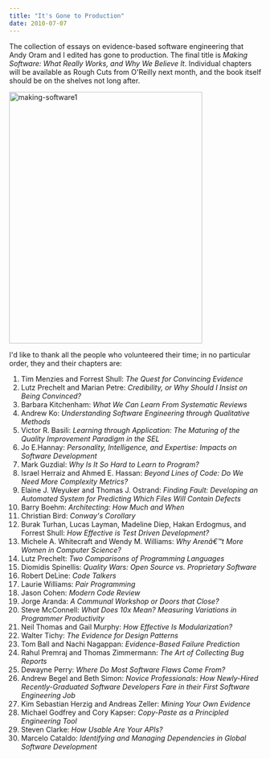```yaml
---
title: "It's Gone to Production"
date: 2010-07-07
---
```

The collection of essays on evidence-based software engineering that Andy Oram and I edited has gone to production. The final title is <em>Making Software: What Really Works, and Why We Believe It</em>. Individual chapters will be available as Rough Cuts from O'Reilly next month, and the book itself should be on the shelves not long after.

<img src="@root/files/2010/07/making-software1.jpg" alt="making-software1" width="384" height="500" class="centered"/>

I'd like to thank all the people who volunteered their time; in no particular order, they and their chapters are:
<ol>
  <li>Tim Menzies and Forrest Shull: <em>The Quest for Convincing Evidence</em></li>
  <li>Lutz Prechelt and Marian Petre: <em>Credibility, or Why Should I Insist on Being Convinced?</em></li>
  <li>Barbara Kitchenham: <em>What We Can Learn From Systematic Reviews</em></li>
  <li>Andrew Ko: <em>Understanding Software Engineering through Qualitative Methods</em></li>
  <li>Victor R. Basili: <em>Learning through Application: The Maturing of the Quality Improvement Paradigm in the SEL</em></li>
  <li>Jo E.Hannay: <em>Personality, Intelligence, and Expertise: Impacts on Software Development</em></li>
  <li>Mark Guzdial: <em>Why Is It So Hard to Learn to Program?</em></li>
  <li>Israel Herraiz and Ahmed E. Hassan: <em>Beyond Lines of Code: Do We Need More Complexity Metrics?</em></li>
  <li>Elaine J. Weyuker and Thomas J. Ostrand: <em>Finding Fault: Developing an Automated System for Predicting Which Files Will Contain Defects</em></li>
  <li>Barry Boehm: <em>Architecting: How Much and When</em></li>
  <li>Christian Bird: <em>Conway's Corollary</em></li>
  <li>Burak Turhan, Lucas Layman, Madeline Diep, Hakan Erdogmus, and Forrest Shull: <em>How Effective is Test Driven Development?</em></li>
  <li>Michele A. Whitecraft and Wendy M. Williams: <em>Why Arenâ€™t More Women in Computer Science?</em></li>
  <li>Lutz Prechelt: <em>Two Comparisons of Programming Languages</em></li>
  <li>Diomidis Spinellis: <em>Quality Wars: Open Source vs. Proprietary Software</em></li>
  <li>Robert DeLine: <em>Code Talkers</em></li>
  <li>Laurie Williams: <em>Pair Programming</em></li>
  <li>Jason Cohen: <em>Modern Code Review</em></li>
  <li>Jorge Aranda: <em>A Communal Workshop or Doors that Close?</em></li>
  <li>Steve McConnell: <em>What Does 10x Mean? Measuring Variations in Programmer Productivity</em></li>
  <li>Neil Thomas and Gail Murphy: <em>How Effective Is Modularization?</em></li>
  <li>Walter Tichy: <em>The Evidence for Design Patterns</em></li>
  <li>Tom Ball and Nachi Nagappan: <em>Evidence-Based Failure Prediction</em></li>
  <li>Rahul Premraj and Thomas Zimmermann: <em>The Art of Collecting Bug Reports</em></li>
  <li>Dewayne Perry: <em>Where Do Most Software Flaws Come From?</em></li>
  <li>Andrew Begel and Beth Simon: <em>Novice Professionals: How Newly-Hired Recently-Graduated Software Developers Fare in their First Software Engineering Job</em></li>
  <li>Kim Sebastian Herzig and Andreas Zeller: <em>Mining Your Own Evidence</em></li>
  <li>Michael Godfrey and Cory Kapser: <em>Copy-Paste as a Principled Engineering Tool</em></li>
  <li>Steven Clarke: <em>How Usable Are Your APIs?</em></li>
  <li>Marcelo Cataldo: <em>Identifying and Managing Dependencies in Global Software Development</em></li>
</ol>
